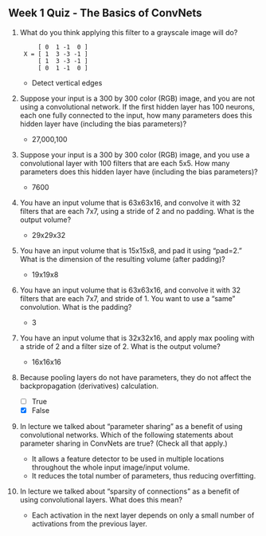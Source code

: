 ## Week 1 Quiz - The Basics of ConvNets

1. What do you think applying this filter to a grayscale image will do?
   
            [ 0  1 -1  0 ]
        X = [ 1  3 -3 -1 ]
            [ 1  3 -3 -1 ] 
            [ 0  1 -1  0 ]

    - Detect vertical edges

2. Suppose your input is a 300 by 300 color (RGB) image, and you are not using a convolutional network. If the first hidden layer has 100 neurons, each one fully connected to the input, how many parameters does this hidden layer have (including the bias parameters)? 

    - 27,000,100

3. Suppose your input is a 300 by 300 color (RGB) image, and you use a convolutional layer with 100 filters that are each 5x5. How many parameters does this hidden layer have (including the bias parameters)?

    - 7600

4. You have an input volume that is 63x63x16, and convolve it with 32 filters that are each 7x7, using a stride of 2 and no padding. What is the output volume? 

    - 29x29x32

5. You have an input volume that is 15x15x8, and pad it using “pad=2.” What is the dimension of the resulting volume (after padding)?

    - 19x19x8

6. You have an input volume that is 63x63x16, and convolve it with 32 filters that are each 7x7, and stride of 1. You want to use a “same” convolution. What is the padding?

    - 3
        
7. You have an input volume that is 32x32x16, and apply max pooling with a stride of 2 and a filter size of 2. What is the output volume?
	
    - 16x16x16

8. Because pooling layers do not have parameters, they do not affect the backpropagation (derivatives) calculation.

    - [ ] True
    - [x] False
9. In lecture we talked about “parameter sharing” as a benefit of using convolutional networks. Which of the following statements about parameter sharing in ConvNets are true? (Check all that apply.)

	  - It allows a feature detector to be used in multiple locations throughout the whole input image/input volume.
	  - It reduces the total number of parameters, thus reducing overfitting.

10. In lecture we talked about “sparsity of connections” as a benefit of using convolutional layers. What does this mean?

    - Each activation in the next layer depends on only a small number of activations from the previous layer.